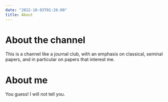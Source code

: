 ```yaml
---
date: "2022-10-03T01:26:00"
title: About
---
```



# About the channel
This is a channel like a journal club, with an emphasis on classical, seminal papers, and in particular on papers that interest me.

# About me
You guess! I will not tell you.




